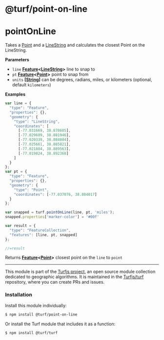 # @turf/point-on-line

# pointOnLine

Takes a [Point](http://geojson.org/geojson-spec.html#point) and a [LineString](http://geojson.org/geojson-spec.html#linestring) and calculates the closest Point on the LineString.

**Parameters**

-   `line` **[Feature](http://geojson.org/geojson-spec.html#feature-objects)&lt;[LineString](http://geojson.org/geojson-spec.html#linestring)>** line to snap to
-   `pt` **[Feature](http://geojson.org/geojson-spec.html#feature-objects)&lt;[Point](http://geojson.org/geojson-spec.html#point)>** point to snap from
-   `units` **\[[String](https://developer.mozilla.org/en-US/docs/Web/JavaScript/Reference/Global_Objects/String)]** can be degrees, radians, miles, or kilometers (optional, default `kilometers`)

**Examples**

```javascript
var line = {
  "type": "Feature",
  "properties": {},
  "geometry": {
    "type": "LineString",
    "coordinates": [
      [-77.031669, 38.878605],
      [-77.029609, 38.881946],
      [-77.020339, 38.884084],
      [-77.025661, 38.885821],
      [-77.021884, 38.889563],
      [-77.019824, 38.892368]
    ]
  }
};
var pt = {
  "type": "Feature",
  "properties": {},
  "geometry": {
    "type": "Point",
    "coordinates": [-77.037076, 38.884017]
  }
};

var snapped = turf.pointOnLine(line, pt, 'miles');
snapped.properties['marker-color'] = '#00f'

var result = {
  "type": "FeatureCollection",
  "features": [line, pt, snapped]
};

//=result
```

Returns **[Feature](http://geojson.org/geojson-spec.html#feature-objects)&lt;[Point](http://geojson.org/geojson-spec.html#point)>** closest point on the `line` to `point`

<!-- This file is automatically generated. Please don't edit it directly:
if you find an error, edit the source file (likely index.js), and re-run
./scripts/generate-readmes in the turf project. -->

---

This module is part of the [Turfjs project](http://turfjs.org/), an open source
module collection dedicated to geographic algorithms. It is maintained in the
[Turfjs/turf](https://github.com/Turfjs/turf) repository, where you can create
PRs and issues.

### Installation

Install this module individually:

```sh
$ npm install @turf/point-on-line
```

Or install the Turf module that includes it as a function:

```sh
$ npm install @turf/turf
```
